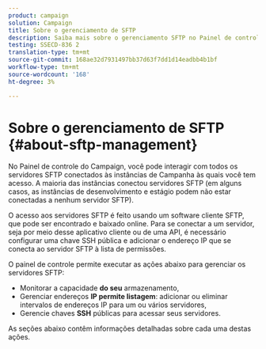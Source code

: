 ```yaml
---
product: campaign
solution: Campaign
title: Sobre o gerenciamento de SFTP
description: Saiba mais sobre o gerenciamento SFTP no Painel de controle do Campaign
testing: SSECD-836 2
translation-type: tm+mt
source-git-commit: 168ae32d7931497bb37d63f7dd1d14eadbb4b1bf
workflow-type: tm+mt
source-wordcount: '168'
ht-degree: 3%

---
```



# Sobre o gerenciamento de SFTP {#about-sftp-management}

No Painel de controle do Campaign, você pode interagir com todos os servidores SFTP conectados às instâncias de Campanha às quais você tem acesso. A maioria das instâncias conectou servidores SFTP (em alguns casos, as instâncias de desenvolvimento e estágio podem não estar conectadas a nenhum servidor SFTP).

O acesso aos servidores SFTP é feito usando um software cliente SFTP, que pode ser encontrado e baixado online. Para se conectar a um servidor, seja por meio desse aplicativo cliente ou de uma API, é necessário configurar uma chave SSH pública e adicionar o endereço IP que se conecta ao servidor SFTP à lista de permissões.

O painel de controle permite executar as ações abaixo para gerenciar os servidores SFTP:

* Monitorar a capacidade **do seu** armazenamento,
* Gerenciar endereços **IP permite listagem**: adicionar ou eliminar intervalos de endereços IP para um ou vários servidores,
* Gerencie chaves **SSH** públicas para acessar seus servidores.

As seções abaixo contêm informações detalhadas sobre cada uma destas ações.
